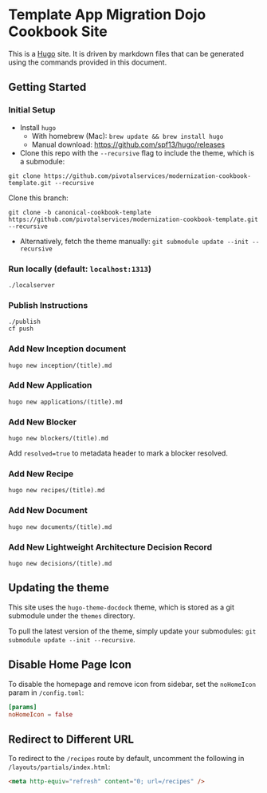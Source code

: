 # Template App Migration Dojo Cookbook Site

This is a [Hugo](https://github.com/spf13/hugo) site. It is driven by markdown files that can be generated using the commands provided in this document.

## Getting Started

### Initial Setup

- Install `hugo`
  - With homebrew (Mac): `brew update && brew install hugo`
  - Manual download: https://github.com/spf13/hugo/releases
- Clone this repo with the `--recursive` flag to include the theme, which is a submodule:
```
git clone https://github.com/pivotalservices/modernization-cookbook-template.git --recursive
```
Clone this branch:
```
git clone -b canonical-cookbook-template https://github.com/pivotalservices/modernization-cookbook-template.git --recursive
```
  - Alternatively, fetch the theme manually: `git submodule update --init --recursive`

### Run locally (default: `localhost:1313`)
```
./localserver
```

### Publish Instructions
```
./publish
cf push
```

### Add New Inception document
```
hugo new inception/(title).md
```

### Add New Application
```
hugo new applications/(title).md
```
### Add New Blocker
```
hugo new blockers/(title).md
```

Add `resolved=true` to metadata header to mark a blocker resolved.

### Add New Recipe
```
hugo new recipes/(title).md
```
### Add New Document
```
hugo new documents/(title).md
```

### Add New Lightweight Architecture Decision Record
```
hugo new decisions/(title).md
```

## Updating the theme

This site uses the `hugo-theme-docdock` theme, which is stored as a git submodule
under the `themes` directory.

To pull the latest version of the theme, simply update your submodules: `git submodule update --init --recursive`.

## Disable Home Page Icon
To disable the homepage and remove icon from sidebar, set the `noHomeIcon` param in `/config.toml`:

``` toml
[params]
noHomeIcon = false
```

## Redirect to Different URL
To redirect to the `/recipes` route by default, uncomment the following in `/layouts/partials/index.html`:
``` html
<meta http-equiv="refresh" content="0; url=/recipes" />
```